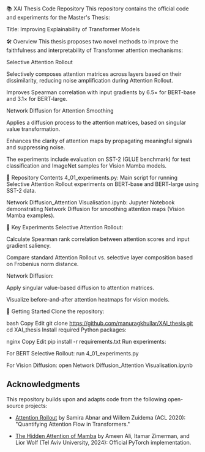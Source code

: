 📚 XAI Thesis Code Repository
This repository contains the official code and experiments for the Master's Thesis:

Title: Improving Explainability of Transformer Models

🛠️ Overview
This thesis proposes two novel methods to improve the faithfulness and interpretability of Transformer attention mechanisms:

Selective Attention Rollout

Selectively composes attention matrices across layers based on their dissimilarity, reducing noise amplification during Attention Rollout.

Improves Spearman correlation with input gradients by 6.5× for BERT-base and 3.1× for BERT-large.

Network Diffusion for Attention Smoothing

Applies a diffusion process to the attention matrices, based on singular value transformation.

Enhances the clarity of attention maps by propagating meaningful signals and suppressing noise.

The experiments include evaluation on SST-2 (GLUE benchmark) for text classification and ImageNet samples for Vision Mamba models.

📂 Repository Contents
4_01_experiments.py: Main script for running Selective Attention Rollout experiments on BERT-base and BERT-large using SST-2 data.

Network Diffusion_Attention Visualisation.ipynb: Jupyter Notebook demonstrating Network Diffusion for smoothing attention maps (Vision Mamba examples).

🧪 Key Experiments
Selective Attention Rollout:

Calculate Spearman rank correlation between attention scores and input gradient saliency.

Compare standard Attention Rollout vs. selective layer composition based on Frobenius norm distance.

Network Diffusion:

Apply singular value-based diffusion to attention matrices.

Visualize before-and-after attention heatmaps for vision models.

🚀 Getting Started
Clone the repository:

bash
Copy
Edit
git clone https://github.com/manuragkhullar/XAI_thesis.git
cd XAI_thesis
Install required Python packages:

nginx
Copy
Edit
pip install -r requirements.txt
Run experiments:

For BERT Selective Rollout: run 4_01_experiments.py

For Vision Diffusion: open Network Diffusion_Attention Visualisation.ipynb

## Acknowledgments

This repository builds upon and adapts code from the following open-source projects:

- [Attention Rollout](https://github.com/samiraabnar/attention_flow) by Samira Abnar and Willem Zuidema (ACL 2020): "Quantifying Attention Flow in Transformers."

- [The Hidden Attention of Mamba](https://github.com/microsoft/hidden-state-mamba) by Ameen Ali, Itamar Zimerman, and Lior Wolf (Tel Aviv University, 2024): Official PyTorch implementation.
